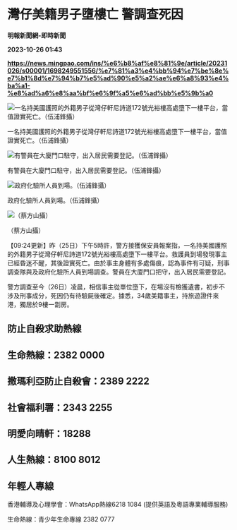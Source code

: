 # 灣仔美籍男子墮樓亡 警調查死因
**明報新聞網-即時新聞**

**2023-10-26 01:43**

**https://news.mingpao.com/ins/%e6%b8%af%e8%81%9e/article/20231026/s00001/1698249551556/%e7%81%a3%e4%bb%94%e7%be%8e%e7%b1%8d%e7%94%b7%e5%ad%90%e5%a2%ae%e6%a8%93%e4%ba%a1-%e8%ad%a6%e8%aa%bf%e6%9f%a5%e6%ad%bb%e5%9b%a0**

![一名持美國護照的外籍男子從灣仔軒尼詩道172號光裕樓高處墮下一樓平台，當值證實死亡。（伍浦鋒攝）](https://fs.mingpao.com/ins/20231026/s00001/1fe81173baac04a6e84a1fcac1bd2486.jpg)

一名持美國護照的外籍男子從灣仔軒尼詩道172號光裕樓高處墮下一樓平台，當值證實死亡。（伍浦鋒攝）

![有警員在大廈門口駐守，出入居民需要登記。（伍浦鋒攝）](https://fs.mingpao.com/ins/20231026/s00001/1fe81351b4e7abcee3f3ae503308bf2b.jpg)

有警員在大廈門口駐守，出入居民需要登記。（伍浦鋒攝）

![政府化驗所人員到場。（伍浦鋒攝）](https://fs.mingpao.com/ins/20231026/s00001/1fe81653a3444fd72f22b73617e356a9.jpg)

政府化驗所人員到場。（伍浦鋒攝）

![（蔡方山攝）](https://fs.mingpao.com/ins/20231026/s00001/1fce72a40571c015a31f55fdcaf0dfce.jpg)

（蔡方山攝）

【09:24更新】昨（25日）下午5時許，警方接獲保安員報案指，一名持美國護照的外籍男子從灣仔軒尼詩道172號光裕樓高處墮下一樓平台。救護員到場發現事主已經昏迷不醒，其後證實死亡。由於事主身體有多處傷痕，認為事件有可疑，刑事調查隊與及政府化驗所人員到場調查。警員在大廈門口把守，出入居民需要登記。

警方調查至今（26日）凌晨，相信事主從單位墮下，在場沒有檢獲遺書，初步不涉及刑事成分，死因仍有待驗屍後確定。據悉，34歲美籍事主，持旅遊證件來港，獨居於9樓一劏房。

防止自殺求助熱線
--------

生命熱線：2382 0000
--------------

撒瑪利亞防止自殺會：2389 2222
-------------------

社會福利署：2343 2255
---------------

明愛向晴軒：18288
-----------

人生熱線：8100 8012
--------------

年輕人專線
-----

香港輔導及心理學會：WhatsApp熱線6218 1084 (提供英語及粵語專業輔導服務)

生命熱線：青少年生命專線 2382 0777